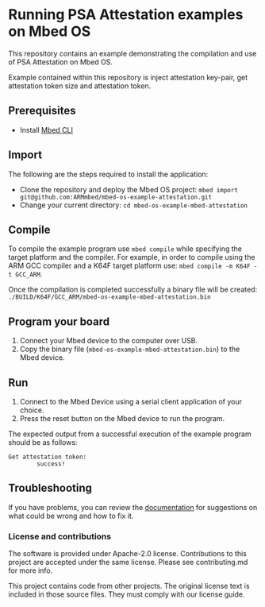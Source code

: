 # Running PSA Attestation examples on Mbed OS
This repository contains an example demonstrating the compilation and use of PSA Attestation on Mbed OS.

Example contained within this repository is inject attestation key-pair, get attestation token size and attestation token.

## Prerequisites
* Install <a href='https://github.com/ARMmbed/mbed-cli#installing-mbed-cli'>Mbed CLI</a>

## Import
The following are the steps required to install the application:
* Clone the repository and deploy the Mbed OS project: `mbed import git@github.com:ARMmbed/mbed-os-example-attestation.git`
* Change your current directory: `cd mbed-os-example-mbed-attestation`

## Compile
To compile the example program use `mbed compile` while specifying the target platform and the compiler.
For example, in order to compile using the ARM GCC compiler and a K64F target platform use: `mbed compile -m K64F -t GCC_ARM`.

Once the compilation is completed successfully a binary file will be created: `./BUILD/K64F/GCC_ARM/mbed-os-example-mbed-attestation.bin`

## Program your board
1. Connect your Mbed device to the computer over USB.
1. Copy the binary file (`mbed-os-example-mbed-attestation.bin`) to the Mbed device.

## Run
1. Connect to the Mbed Device using a serial client application of your choice.
1. Press the reset button on the Mbed device to run the program.

The expected output from a successful execution of the example program should be as follows:
```
Get attestation token:
        success!
```

## Troubleshooting
If you have problems, you can review the [documentation](https://os.mbed.com/docs/latest/tutorials/debugging.html) for suggestions on what could be wrong and how to fix it.

### License and contributions

The software is provided under Apache-2.0 license. Contributions to this project are accepted under the same license. Please see contributing.md for more info.

This project contains code from other projects. The original license text is included in those source files. They must comply with our license guide.
